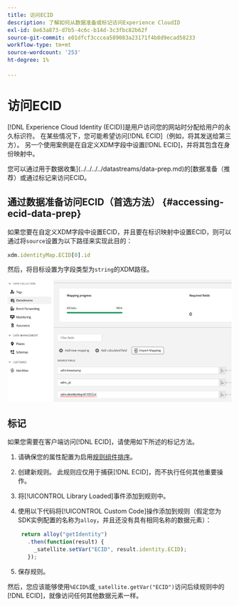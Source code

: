 ```yaml
---
title: 访问ECID
description: 了解如何从数据准备或标记访问Experience CloudID
exl-id: 8e63a873-d7b5-4c6c-b14d-3c3fbc82b62f
source-git-commit: e01dfcf3cccea589083a23171f4b8d9ecad58233
workflow-type: tm+mt
source-wordcount: '253'
ht-degree: 1%

---
```



# 访问ECID

[!DNL Experience Cloud Identity (ECID)]是用户访问您的网站时分配给用户的永久标识符。 在某些情况下，您可能希望访问[!DNL ECID]（例如，将其发送给第三方）。 另一个使用案例是在自定义XDM字段中设置[!DNL ECID]，并将其包含在身份映射中。

您可以通过用于数据收集](../../../../datastreams/data-prep.md)的[数据准备（推荐）或通过标记来访问ECID。

## 通过数据准备访问ECID（首选方法） {#accessing-ecid-data-prep}

如果您要在自定义XDM字段中设置ECID，并且要在标识映射中设置ECID，则可以通过将`source`设置为以下路径来实现此目的：

```js
xdm.identityMap.ECID[0].id
```

然后，将目标设置为字段类型为`string`的XDM路径。

![](./assets/access-ecid-data-prep.png)

## 标记

如果您需要在客户端访问[!DNL ECID]，请使用如下所述的标记方法。

1. 请确保您的属性配置为启用[规则组件排序](../../../ui/managing-resources/rules.md#sequencing)。
1. 创建新规则。 此规则应仅用于捕获[!DNL ECID]，而不执行任何其他重要操作。
1. 将[!UICONTROL Library Loaded]事件添加到规则中。
1. 使用以下代码将[!UICONTROL Custom Code]操作添加到规则（假定您为SDK实例配置的名称为`alloy`，并且还没有具有相同名称的数据元素）：

   ```js
    return alloy("getIdentity")
      .then(function(result) {
        _satellite.setVar("ECID", result.identity.ECID);
      });
   ```

1. 保存规则。

然后，您应该能够使用`%ECID%`或`_satellite.getVar("ECID")`访问后续规则中的[!DNL ECID]，就像访问任何其他数据元素一样。

